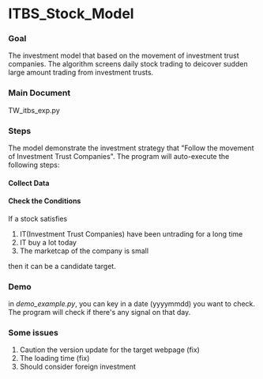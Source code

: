 # ITBS_Stock_Model

### Goal 
The investment model that based on the movement of investment trust companies. The algorithm screens daily stock trading to deicover sudden large amount trading from investment trusts.

### Main Document
TW_itbs_exp.py

### Steps
The model demonstrate the investment strategy that "Follow the movement of Investment Trust Companies". The program will auto-execute the following steps:

#### Collect Data
 
#### Check the Conditions
If a stock satisfies 
1. IT(Investment Trust Companies) have been untrading for a long time 
2. IT buy a lot today
3. The marketcap of the company is small

then it can be a candidate target.

### Demo
in *demo_example.py*, you can key in a date (yyyymmdd) you want to check. The program will check if there's any signal on that day.

### Some issues
1. Caution the version update for the target webpage (fix)
2. The loading time (fix)
3. Should consider foreign investment

